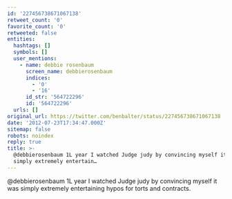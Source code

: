 ```yaml
---
id: '227456738671067138'
retweet_count: '0'
favorite_count: '0'
retweeted: false
entities:
  hashtags: []
  symbols: []
  user_mentions:
    - name: debbie rosenbaum
      screen_name: debbierosenbaum
      indices:
        - '0'
        - '16'
      id_str: '564722296'
      id: '564722296'
  urls: []
original_url: https://twitter.com/benbalter/status/227456738671067138
date: '2012-07-23T17:34:47.000Z'
sitemap: false
robots: noindex
reply: true
title: >-
  @debbierosenbaum 1L year I watched Judge judy by convincing myself it was
  simply extremely entertain…
---
```


@debbierosenbaum 1L year I watched Judge judy by convincing myself it was simply extremely entertaining hypos for torts and contracts.
